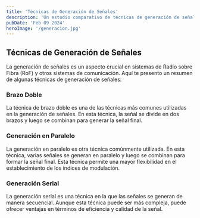 ```yaml
---
title: 'Técnicas de Generación de Señales'
description: 'Un estudio comparativo de técnicas de generación de señales.'
pubDate: 'Feb 09 2024'
heroImage: '/generacion.jpg'
---
```


## Técnicas de Generación de Señales

La generación de señales es un aspecto crucial en sistemas de Radio sobre Fibra (RoF) y otros sistemas de comunicación. Aquí te presento un resumen de algunas técnicas de generación de señales:

### Brazo Doble

La técnica de brazo doble es una de las técnicas más comunes utilizadas en la generación de señales. En esta técnica, la señal se divide en dos brazos y luego se combinan para generar la señal final.

### Generación en Paralelo

La generación en paralelo es otra técnica comúnmente utilizada. En esta técnica, varias señales se generan en paralelo y luego se combinan para formar la señal final. Esta técnica permite una mayor flexibilidad en el establecimiento de los índices de modulación.

### Generación Serial

La generación serial es una técnica en la que las señales se generan de manera secuencial. Aunque esta técnica puede ser más compleja, puede ofrecer ventajas en términos de eficiencia y calidad de la señal.

